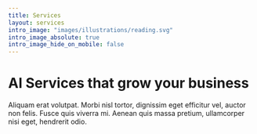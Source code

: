 ```yaml
---
title: Services
layout: services
intro_image: "images/illustrations/reading.svg"
intro_image_absolute: true
intro_image_hide_on_mobile: false
---
```


# AI Services that grow your business

Aliquam erat volutpat. Morbi nisl tortor, dignissim eget efficitur vel, auctor non felis. Fusce quis viverra mi. Aenean quis massa pretium, ullamcorper nisi eget, hendrerit odio.
